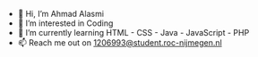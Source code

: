- 👋 Hi, I’m Ahmad Alasmi
- 👀 I’m interested in Coding   
- 🌱 I’m currently learning HTML - CSS - Java - JavaScript - PHP
- 📫 Reach me out on 1206993@student.roc-nijmegen.nl

<!---
aatje-sy/aatje-sy is a ✨ special ✨ repository because its `README.md` (this file) appears on your GitHub profile.
You can click the Preview link to take a look at your changes.
--->
